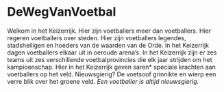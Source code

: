 # DeWegVanVoetbal

Welkom in het Keizerrijk.
Hier zijn voetballers meer dan voetballers.
Hier regeren voetballers over steden.
Hier zijn voetballers legendes, stadsheiligen en hoeders van de waarden van de Orde.
In het Keizerrijk dagen voetballers elkaar uit in oeroude arena’s.
In het Keizerrijk zijn er zes teams uit zes verschillende voetbalprovincies die elk jaar strijden om het kampioenschap. 
Hier in het Keizerrijk geven saren*  speciale krachten aan voetballers op het veld.
Nieuwsgierig?
De voetsoof grinnikte en wierp een verre blik over het groene veld.
_Een voetballer is altijd nieuwsgierig._
